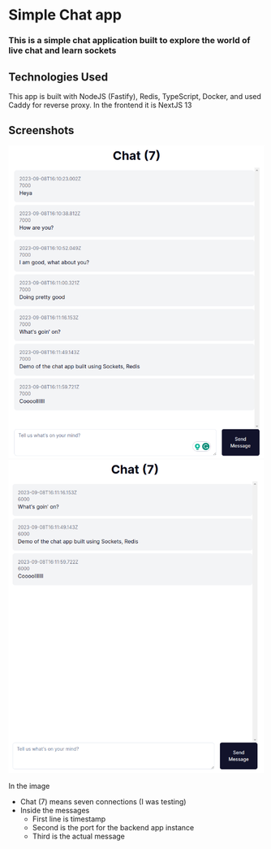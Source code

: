 # Simple Chat app

### This is a simple chat application built to explore the world of live chat and learn sockets

## Technologies Used

This app is built with NodeJS (Fastify), Redis, TypeScript, Docker, and used Caddy for reverse proxy. In the frontend it is NextJS 13

## Screenshots

![Chat Window 1](./images/chat-1.png)
![Chat Window 2](./images/chat-2.png)

In the image

- Chat (7) means seven connections (I was testing)
- Inside the messages
  - First line is timestamp
  - Second is the port for the backend app instance
  - Third is the actual message
